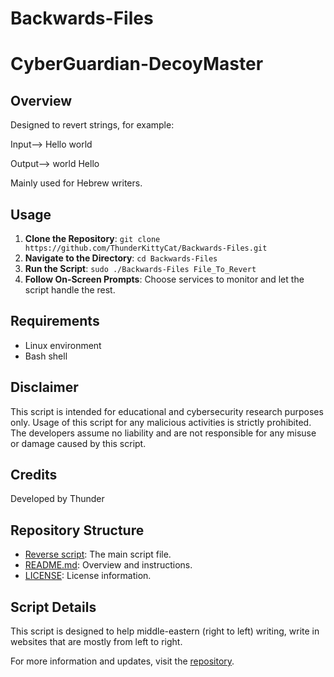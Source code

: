 # Backwards-Files
# CyberGuardian-DecoyMaster

## Overview
Designed to revert strings, for example:

Input--> Hello world

Output--> world Hello

Mainly used for Hebrew writers.

## Usage
1. **Clone the Repository**: `git clone https://github.com/ThunderKittyCat/Backwards-Files.git`
2. **Navigate to the Directory**: `cd Backwards-Files`
3. **Run the Script**: `sudo ./Backwards-Files File_To_Revert`
4. **Follow On-Screen Prompts**: Choose services to monitor and let the script handle the rest.

## Requirements
- Linux environment
- Bash shell

## Disclaimer
This script is intended for educational and cybersecurity research purposes only. Usage of this script for any malicious activities is strictly prohibited. The developers assume no liability and are not responsible for any misuse or damage caused by this script.

## Credits
Developed by Thunder

## Repository Structure

- [Reverse script](./Reverse): The main script file.
- [README.md](./README.md): Overview and instructions.
- [LICENSE](./LICENSE): License information.

## Script Details

This script is designed to help middle-eastern (right to left) writing, write in websites that are mostly from left to right.

For more information and updates, visit the [repository](https://github.com/ThunderKittyCat/Backwards-Files).

